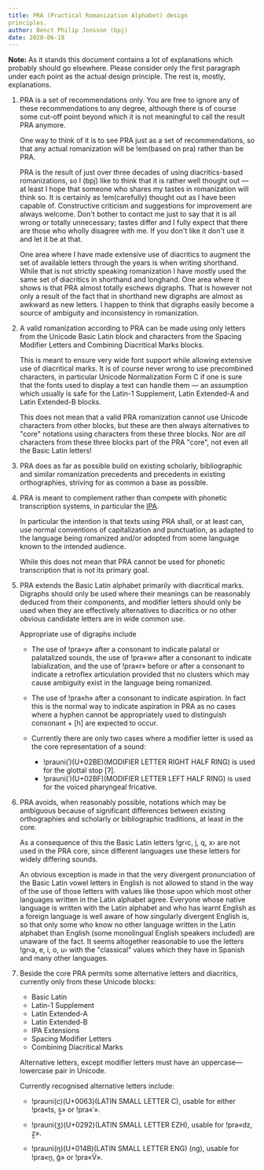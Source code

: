 ```yaml
---
title: PRA (Practical Romanization Alphabet) design
principles.
author: Benct Philip Jonsson (bpj)
date: 2020-06-18
---
```


**Note:** As it stands this document contains a lot of
explanations which probably should go elsewhere. Please
consider only the first paragraph under each point as
the actual design principle. The rest is, mostly,
explanations.

1.  PRA is a set of recommendations only. You are
    free to ignore any of these recommendations to any
    degree, although there is of course some cut-off point
    beyond which it is not meaningful to call the result
    PRA anymore.

    One way to think of it is to see PRA just as a set of
    recommendations, so that any actual romanization will
    be !em(based on pra) rather than be PRA.

    PRA is the result of just over three decades of using
    diacritics-based romanizations, so I (bpj)
    like to think that it is rather well thought out — at
    least I hope that someone who shares my tastes in
    romanization will think so. It is certainly as
    !em(carefully) thought out as I have been capable of.
    Constructive criticism and suggestions for improvement
    are always welcome. Don't bother to contact me just to
    say that it is all wrong or totally unnecessary;
    tastes differ and I fully expect that there are those
    who wholly disagree with me. If you don't like it
    don't use it and let it be at that.

    One area where I have made extensive use of diacritics
    to augment the set of available letters through the
    years is when writing shorthand. While that is not
    strictly speaking romanization I have mostly
    used the same set of diacritics in shorthand and
    longhand. One area where it shows is that PRA almost
    totally eschews digraphs.  That is however not only a
    result of the fact that in shorthand new digraphs are
    almost as awkward as new letters. I happen to think
    that digraphs easily become a source of ambiguity
    and inconsistency in romanization.

1.  A valid romanization according to PRA can be
    made using only letters from the Unicode Basic Latin
    block and characters from the Spacing Modifier Letters and
    Combining Diacritical Marks blocks.

    This is meant to ensure very wide font support while
    allowing extensive use of diacritical marks. It is of
    course never wrong to use precombined characters, in
    particular Unicode Normalization Form C if one is sure
    that the fonts used to display a text can handle them —
    an assumption which usually is safe for the Latin-1 Supplement,
    Latin Extended-A and Latin Extended-B blocks.

    This does not mean that a valid PRA romanization cannot
    use Unicode characters from other blocks, but these are
    then always alternatives to "core" notations using
    characters from these three blocks. Nor are *all*
    characters from these three blocks part of the PRA
    "core", not even all the Basic Latin letters!

1.  PRA does as far as possible build on existing
    scholarly, bibliographic and similar romanization
    precedents and precedents in existing orthographies,
    striving for as common a base as possible.

1.  PRA is meant to complement rather than compete with
    phonetic transcription systems, in particular the
    [IPA](-).

    In particular the intention is that texts using PRA
    shall, or at least can, use normal conventions of
    capitalization and punctuation, as adapted to the
    language being romanized and/or adopted from some
    language known to the intended audience.

    While this does not mean that PRA cannot be used for
    phonetic transcription that is not its primary goal.

1.  PRA extends the Basic Latin alphabet primarily with
    diacritical marks. Digraphs should only be used where
    their meanings can be reasonably deduced from their
    components, and modifier letters should only be used
    when they are effectively alternatives to diacritics or
    no other obvious candidate letters are in wide common
    use.

    Appropriate use of digraphs include

    -   The use of !pra«y» after a consonant to indicate palatal or
        palatalized sounds, the use of !pra«w» after a
        consonant to indicate labialization, and the use of
        !pra«r» before or after a consonant to indicate a
        retroflex articulation provided thst no clusters
        which may cause ambiguity exist in the
        language being romanized.

    -   The use of !pra«h» after a consonant to indicate
        aspiration. In fact this is the normal way to
        indicate aspiration in PRA as no cases where a
        hyphen cannot be appropriately used to
        distinguish consonant + [h] are expected
        to occur.

    -   Currently there are only two cases where a
        modifier letter is used as the core
        representation of a sound:

        +   !prauni(ʾ)(U+02BE)(MODIFIER LETTER RIGHT HALF RING)
            is used for the glottal stop [ʔ].
        +   !prauni(ʿ)(U+02BF)(MODIFIER LETTER LEFT HALF RING)
            is used for the voiced pharyngeal fricative.

1.  PRA avoids, when reasonably possible, notations which
    may be ambiguous because of significant differences
    between existing orthographies and scholarly or
    bibliographic traditions, at least in the core.

    As a consequence of this the Basic Latin letters !gr‹c,
    j, q, x› are not used in the PRA core, since different
    languages use these letters for widely differing sounds.

    An obvious exception is made in that the very divergent
    pronunciation of the Basic Latin vowel letters in
    English is not allowed to stand in the way of the use of
    those letters with values like those upon which most
    other languages written in the Latin alphabet agree.
    Everyone whose native language is written
    with the Latin alphabet and who has learnt English as
    a foreign language is well aware of how singularly
    divergent English is, so that only some who know no
    other language written in the Latin alphabet than
    English (some monolingual English speakers included) are
    unaware of the fact.
    It seems altogether reasonable to
    use the letters !gr‹a, e, i, o, u› with the "classical"
    values which they have in Spanish and many other
    languages.

1.  Beside the core PRA permits some alternative letters and
    diacritics, currently only from these Unicode blocks:

    -   Basic Latin
    -   Latin-1 Supplement
    -   Latin Extended-A
    -   Latin Extended-B
    -   IPA Extensions
    -   Spacing Modifier Letters
    -   Combining Diacritical Marks

    Alternative letters, except modifier letters must have
    an uppercase—lowercase pair in Unicode.

    Currently recognised alternative letters include:

    
    -   !prauni(c)(U+0063)(LATIN SMALL LETTER C), usable for
        either !pra«ts, s͇» or !pra«ʿ».

    -   !prauni(ʒ)(U+0292)(LATIN SMALL LETTER EZH), usable
        for !pra«dz, z͇».

    -   !prauni(ŋ)(U+014B)(LATIN SMALL LETTER ENG) (ng),
        usable for !pra«n̮, g̃» or !pra«Ṽ».






